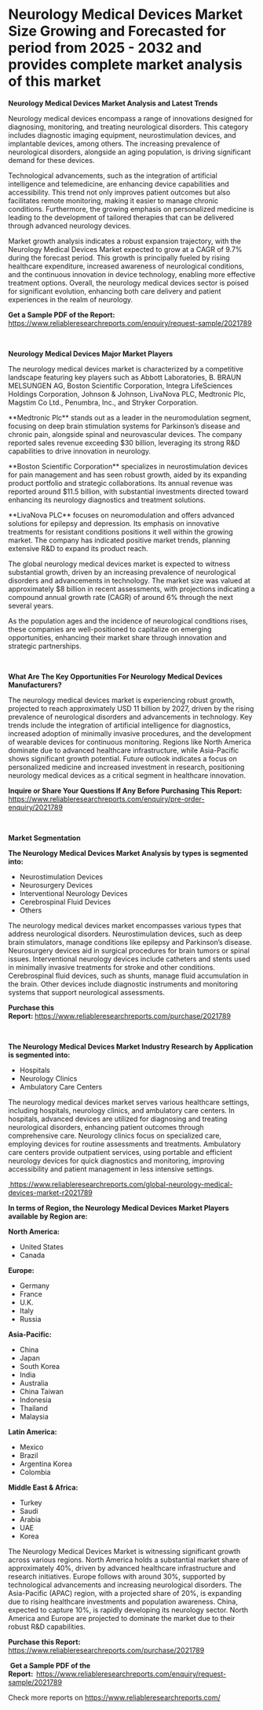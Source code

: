 <p><h1>Neurology Medical Devices Market Size Growing and Forecasted for period from 2025 - 2032 and provides complete market analysis of this market</h1></p><p><strong>Neurology Medical Devices Market Analysis and Latest Trends</strong></p>
<p><p>Neurology medical devices encompass a range of innovations designed for diagnosing, monitoring, and treating neurological disorders. This category includes diagnostic imaging equipment, neurostimulation devices, and implantable devices, among others. The increasing prevalence of neurological disorders, alongside an aging population, is driving significant demand for these devices. </p><p>Technological advancements, such as the integration of artificial intelligence and telemedicine, are enhancing device capabilities and accessibility. This trend not only improves patient outcomes but also facilitates remote monitoring, making it easier to manage chronic conditions. Furthermore, the growing emphasis on personalized medicine is leading to the development of tailored therapies that can be delivered through advanced neurology devices.</p><p>Market growth analysis indicates a robust expansion trajectory, with the Neurology Medical Devices Market expected to grow at a CAGR of 9.7% during the forecast period. This growth is principally fueled by rising healthcare expenditure, increased awareness of neurological conditions, and the continuous innovation in device technology, enabling more effective treatment options. Overall, the neurology medical devices sector is poised for significant evolution, enhancing both care delivery and patient experiences in the realm of neurology.</p></p>
<p><strong>Get a Sample PDF of the Report:&nbsp;</strong> <a href="https://www.reliableresearchreports.com/enquiry/request-sample/2021789?utm_campaign=2245&utm_medium=2&utm_source=Github&utm_content=ia&utm_term=04032025&utm_id=neurology-medical-devices">https://www.reliableresearchreports.com/enquiry/request-sample/2021789</a></p>
<p>&nbsp;</p>
<p><strong>Neurology Medical Devices Major Market Players</strong></p>
<p><p>The neurology medical devices market is characterized by a competitive landscape featuring key players such as Abbott Laboratories, B. BRAUN MELSUNGEN AG, Boston Scientific Corporation, Integra LifeSciences Holdings Corporation, Johnson & Johnson, LivaNova PLC, Medtronic Plc, Magstim Co Ltd., Penumbra, Inc., and Stryker Corporation.</p><p>**Medtronic Plc** stands out as a leader in the neuromodulation segment, focusing on deep brain stimulation systems for Parkinson’s disease and chronic pain, alongside spinal and neurovascular devices. The company reported sales revenue exceeding $30 billion, leveraging its strong R&D capabilities to drive innovation in neurology.</p><p>**Boston Scientific Corporation** specializes in neurostimulation devices for pain management and has seen robust growth, aided by its expanding product portfolio and strategic collaborations. Its annual revenue was reported around $11.5 billion, with substantial investments directed toward enhancing its neurology diagnostics and treatment solutions.</p><p>**LivaNova PLC** focuses on neuromodulation and offers advanced solutions for epilepsy and depression. Its emphasis on innovative treatments for resistant conditions positions it well within the growing market. The company has indicated positive market trends, planning extensive R&D to expand its product reach.</p><p>The global neurology medical devices market is expected to witness substantial growth, driven by an increasing prevalence of neurological disorders and advancements in technology. The market size was valued at approximately $8 billion in recent assessments, with projections indicating a compound annual growth rate (CAGR) of around 6% through the next several years.</p><p>As the population ages and the incidence of neurological conditions rises, these companies are well-positioned to capitalize on emerging opportunities, enhancing their market share through innovation and strategic partnerships.</p></p>
<p>&nbsp;</p>
<p><strong>What Are The Key Opportunities For Neurology Medical Devices Manufacturers?</strong></p>
<p><p>The neurology medical devices market is experiencing robust growth, projected to reach approximately USD 11 billion by 2027, driven by the rising prevalence of neurological disorders and advancements in technology. Key trends include the integration of artificial intelligence for diagnostics, increased adoption of minimally invasive procedures, and the development of wearable devices for continuous monitoring. Regions like North America dominate due to advanced healthcare infrastructure, while Asia-Pacific shows significant growth potential. Future outlook indicates a focus on personalized medicine and increased investment in research, positioning neurology medical devices as a critical segment in healthcare innovation.</p></p>
<p><strong>Inquire or Share Your Questions If Any Before Purchasing This Report:</strong> <a href="https://www.reliableresearchreports.com/enquiry/pre-order-enquiry/2021789?utm_campaign=2245&utm_medium=2&utm_source=Github&utm_content=ia&utm_term=04032025&utm_id=neurology-medical-devices">https://www.reliableresearchreports.com/enquiry/pre-order-enquiry/2021789</a></p>
<p>&nbsp;</p>
<p><strong>Market Segmentation</strong></p>
<p><strong>The Neurology Medical Devices Market Analysis by types is segmented into:</strong></p>
<p><ul><li>Neurostimulation Devices</li><li>Neurosurgery Devices</li><li>Interventional Neurology Devices</li><li>Cerebrospinal Fluid Devices</li><li>Others</li></ul></p>
<p><p>The neurology medical devices market encompasses various types that address neurological disorders. Neurostimulation devices, such as deep brain stimulators, manage conditions like epilepsy and Parkinson’s disease. Neurosurgery devices aid in surgical procedures for brain tumors or spinal issues. Interventional neurology devices include catheters and stents used in minimally invasive treatments for stroke and other conditions. Cerebrospinal fluid devices, such as shunts, manage fluid accumulation in the brain. Other devices include diagnostic instruments and monitoring systems that support neurological assessments.</p></p>
<p><strong>Purchase this Report:&nbsp;</strong><a href="https://www.reliableresearchreports.com/purchase/2021789?utm_campaign=2245&utm_medium=2&utm_source=Github&utm_content=ia&utm_term=04032025&utm_id=neurology-medical-devices">https://www.reliableresearchreports.com/purchase/2021789</a></p>
<p>&nbsp;</p>
<p><strong>The Neurology Medical Devices Market Industry Research by Application is segmented into:</strong></p>
<p><ul><li>Hospitals</li><li>Neurology Clinics</li><li>Ambulatory Care Centers</li></ul></p>
<p><p>The neurology medical devices market serves various healthcare settings, including hospitals, neurology clinics, and ambulatory care centers. In hospitals, advanced devices are utilized for diagnosing and treating neurological disorders, enhancing patient outcomes through comprehensive care. Neurology clinics focus on specialized care, employing devices for routine assessments and treatments. Ambulatory care centers provide outpatient services, using portable and efficient neurology devices for quick diagnostics and monitoring, improving accessibility and patient management in less intensive settings.</p></p>
<p><a href="https://www.reliableresearchreports.com/global-neurology-medical-devices-market-r2021789?utm_campaign=2245&utm_medium=2&utm_source=Github&utm_content=ia&utm_term=04032025&utm_id=neurology-medical-devices">&nbsp;https://www.reliableresearchreports.com/global-neurology-medical-devices-market-r2021789</a></p>
<p><strong>In terms of Region, the Neurology Medical Devices Market Players available by Region are:</strong></p>
<p>
    <p> <strong> North America: </strong>
        <ul>
            <li>United States</li>
            <li>Canada</li>
        </ul>
        </p> 
    <p> <strong> Europe: </strong>
        <ul>
            <li>Germany</li>
            <li>France</li>
            <li>U.K.</li>
            <li>Italy</li>
            <li>Russia</li>
        </ul>
        </p> 
    <p> <strong> Asia-Pacific: </strong>
        <ul>
            <li>China</li>
            <li>Japan</li>
            <li>South Korea</li>
            <li>India</li>
            <li>Australia</li>
            <li>China Taiwan</li>
            <li>Indonesia</li>
            <li>Thailand</li>
            <li>Malaysia</li>
        </ul>
        </p> 
    <p> <strong> Latin America: </strong>
        <ul>
            <li>Mexico</li>
            <li>Brazil</li>
            <li>Argentina Korea</li>
            <li>Colombia</li>
        </ul>
        </p> 
    <p> <strong> Middle East & Africa: </strong>
        <ul>
            <li>Turkey</li>
            <li>Saudi</li>
            <li>Arabia</li>
            <li>UAE</li>
            <li>Korea</li>
        </ul>
    </p>
    </p>
<p><p>The Neurology Medical Devices Market is witnessing significant growth across various regions. North America holds a substantial market share of approximately 40%, driven by advanced healthcare infrastructure and research initiatives. Europe follows with around 30%, supported by technological advancements and increasing neurological disorders. The Asia-Pacific (APAC) region, with a projected share of 20%, is expanding due to rising healthcare investments and population awareness. China, expected to capture 10%, is rapidly developing its neurology sector. North America and Europe are projected to dominate the market due to their robust R&D capabilities.</p></p>
<p><strong>Purchase this Report: </strong><a href="https://www.reliableresearchreports.com/purchase/2021789?utm_campaign=2245&utm_medium=2&utm_source=Github&utm_content=ia&utm_term=04032025&utm_id=neurology-medical-devices">https://www.reliableresearchreports.com/purchase/2021789</a></p>
<p>&nbsp;<strong>Get a Sample PDF of the Report:&nbsp;&nbsp;</strong><a href="https://www.reliableresearchreports.com/enquiry/request-sample/2021789?utm_campaign=2245&utm_medium=2&utm_source=Github&utm_content=ia&utm_term=04032025&utm_id=neurology-medical-devices">https://www.reliableresearchreports.com/enquiry/request-sample/2021789</a></p>
<p><strong></strong></p>
<p>Check more reports on <a href="https://www.reliableresearchreports.com/?utm_campaign=2245&utm_medium=2&utm_source=Github&utm_content=ia&utm_term=04032025&utm_id=neurology-medical-devices">https://www.reliableresearchreports.com/</a></p>
